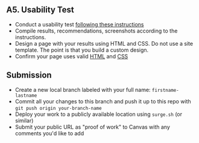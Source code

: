 ## A5. Usability Test

- Conduct a usability test [following these instructions](https://omundy.wordpress.com/2015/04/10/usability-test/)
- Compile results, recommendations, screenshots according to the instructions. 
- Design a page with your results using HTML and CSS.  Do not use a site template. The point is that you build a custom design.
- Confirm your page uses valid [HTML](https://validator.w3.org/) and [CSS](https://jigsaw.w3.org/css-validator/)

## Submission
- Create a new local branch labeled with your full name: `firstname-lastname`
- Commit all your changes to this branch and push it up to this repo with `git push origin your-branch-name`
- Deploy your work to a publicly available location using `surge.sh` (or similar)
- Submit your public URL as "proof of work" to Canvas with any comments you'd like to add
